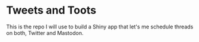 # Tweets and Toots

This is the repo I will use to build a Shiny app that let's me schedule threads on both, Twitter and Mastodon.
